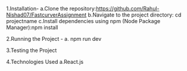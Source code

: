 
1.Installation-
 a.Clone the repository:https://github.com/Rahul-Nishad07/FastcurverAssignment
 b.Navigate to the project directory: cd projectname
 c.Install dependencies using npm (Node Package Manager):npm install

 
2.Running the Project - 
a. npm run dev


3.Testing the Project

4.Technologies Used
 a.React.js 



